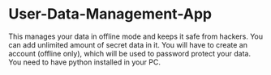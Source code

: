 # User-Data-Management-App
This manages your data in offline mode and keeps it safe from hackers. You can add unlimited amount of secret data in it. You will have to create an account (offline only), which will be used to password protect your data. You need to have python installed in your PC. 

